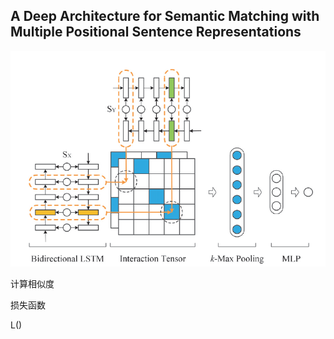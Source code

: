 
## A Deep Architecture for Semantic Matching with Multiple Positional Sentence Representations

![iamge](SMMPSR.png)

计算相似度

损失函数

L()

